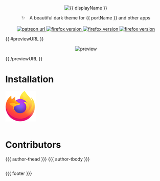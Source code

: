 <p align="center">
  <img src="https://github.com/{{ author.username }}/assets/blob/master/images/{{ slug }}/new-heading.png?raw=true" alt="{{ displayName }}" width="70%" />
</p>

<p align="center">
✨ A beautiful dark theme for {{ portName }} and other apps
  <br><br>

  <!-- Patreon -->
  <a href="https://www.patreon.com/{{ author.username }}">
    <img alt="patreon url" src="https://img.shields.io/badge/support%20on-patreon-{{ badges.primaryColor }}?style=for-the-badge&labelColor={{ badges.primaryColor }}&color={{ badges.secondaryColor }}">
  </a>

  <!-- firefox version -->
  <a href="https://addons.mozilla.org/en-US/firefox/addon/{{ slug }}/">
    <img alt="firefox version" src="https://img.shields.io/amo/v/{{ slug }}.svg?style=for-the-badge&labelColor={{ badges.primaryColor }}&color={{ badges.secondaryColor }}">
  </a>

  <!-- downloads -->
  <a href="https://addons.mozilla.org/en-US/firefox/addon/{{ slug }}/">
    <img alt="firefox version" src="https://img.shields.io/amo/dw/{{ slug }}.svg?style=for-the-badge&labelColor={{ badges.primaryColor }}&color={{ badges.secondaryColor }}">
  </a>

  <!-- ratings -->
  <a href="https://addons.mozilla.org/en-US/firefox/addon/{{ slug }}/">
    <img alt="firefox version" src="https://img.shields.io/amo/rating/{{ slug }}.svg?style=for-the-badge&labelColor={{ badges.primaryColor }}&color={{ badges.secondaryColor }}">
  </a>
</p>

{{ #previewURL }}
<p align="center">
  <img alt="preview" src="{{{ previewURL }}}" />
</p>
{{ /previewURL }}

# Installation
<a href="https://addons.mozilla.org/en-US/firefox/addon/aura-theme/">
  <img src="https://github.com/daltonmenezes/assets/blob/master/images/icons/firefox.png?raw=true" align="center" alt="Download it on Firefox add-ons webiste"/>
</a>
<br/><br/>


# Contributors
<table>
  <thead>
    <tr>
      {{{ author-thead }}}
    </tr>
  </thead>

  <tbody>
    <tr>
      {{{ author-tbody }}}
    </tr>
  </tbody>
</table>

{{{ footer }}}